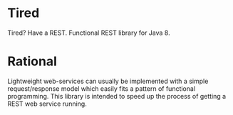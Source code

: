 # Tired
Tired? Have a REST. Functional REST library for Java 8.

# Rational
Lightweight web-services can usually be implemented with a simple request/response model which easily fits a pattern
of functional programming. This library is intended to speed up the process of getting a REST web service running.